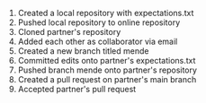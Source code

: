 1. Created a local repository with expectations.txt
2. Pushed local repository to online repository
3. Cloned partner's repository
4. Added each other as collaborator via email
5. Created a new branch titled mende
6. Committed edits onto partner's expectations.txt
7. Pushed branch mende onto partner's repository
8. Created a pull request on partner's main branch
9. Accepted partner's pull request 
